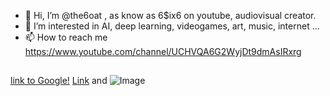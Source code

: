 
- 👋 Hi, I’m @the6oat , as know as 6$ix6 on youtube, audiovisual creator.
- 👀 I’m interested in AI, deep learning, videogames, art, music, internet ...
- 📫 How to reach me https://www.youtube.com/channel/UCHVQA6G2WyjDt9dmAsIRxrg

## 
[link to Google!](http://google.com)
[Link](url) and ![Image](src)



